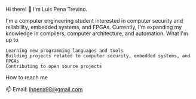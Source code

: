 Hi there! 👋 I'm Luis Pena Trevino.

I'm a computer engineering student interested in computer security and reliability, embedded systems, and FPGAs. Currently, I'm expanding my knowledge in compilers, computer architecture, and automation.
What I'm up to

    Learning new programming languages and tools
    Building projects related to computer security, embedded systems, and FPGAs
    Contributing to open source projects

How to reach me

📫 Email: lhpena98@gmail.com

